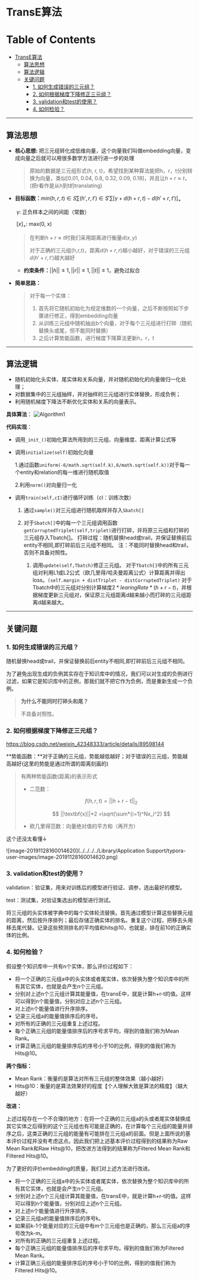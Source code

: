 # TransE算法

Table of Contents
=================

   * [TransE算法](#transe算法)
      * [算法思想](#算法思想)
      * [算法逻辑](#算法逻辑)
      * [关键问题](#关键问题)
         * [1. 如何生成错误的三元组？](#1-如何生成错误的三元组)
         * [2. 如何根据梯度下降修正三元组？](#2-如何根据梯度下降修正三元组)
         * [3. validation和test的使用？](#3-validation和test的使用)
         * [4. 如何检验？](#4-如何检验)

------

## 算法思想

- **核心思想:** 把三元组转化成低维向量，这个向量我们叫做embedding向量，变成向量之后就可以用很多数学方法进行进一步的处理

  >  原始的数据是三元组形式(h, r, t)，希望找到某种算法能把h，r，t分别转换为向量，类似[0.01, 0.04, 0.8, 0.32, 0.09, 0.18]，并且让$h+r \approx t$，(把r看作是从h到t的translating)

  

- **目标函数：**$min(h,r,t) \in S\sum(h',r,t') \in S'\sum[\gamma + d(h+r,t) - d(h' + r, t')]_+$

  ​				$\gamma$: 正负样本之间的间距（常数）

  ​				$[x]_+$: max(0, x)

  > 在判断$h+r \approx t$时我们采用距离进行衡量$d(x,y)$
  >
  > 对于正确的三元组(h,r,t)，距离$d(h+r,r)$越小越好，对于错误的三元组$d(h'+r,t')$越大越好

  

  - **约束条件：**$||h||≤1,||r||≤1,||t||≤1$，避免过拟合

- **简单思路：**

  >  对于每一个实体：
  >
  > 1. 首先将它随机初始化为规定维数的一个向量，之后不断按照如下步骤进行修正，得到embedding向量
  > 2. 从训练三元组中随机抽出b个向量，对于每个三元组进行打碎（随机替换头或尾，但不能同时替换）
  > 3. 之后计算势能函数，进行梯度下降算法更新h，r，t

------

## 算法逻辑

- 随机初始化头实体、尾实体和关系向量，并对随机初始化的向量做归一化处理；
- 对数据集中的三元组抽样，并对抽样的三元组进行实体替换，形成负例；
- 利用随机梯度下降法不断优化实体和关系的向量表示。

**具体算法**：
![Algorithm1](https://note.youdao.com/yws/public/resource/7d0b21f628276bbf894e465b25bb8c10/xmlnote/D003C796AAD24A1DB8295BD8EBF8B2EB/3695)

**代码实现**：

- 调用`_init_()`初始化算法所用到的三元组、向量维度、距离计算公式等


- 调用`initialize(self)`初始化向量

  1.通过函数`uniform(-6/math.sqrt(self.k),6/math.sqrt(self.k))`对于每一个entity和relation的每一维进行随机取值
    
    2.利用`norm()`对向量归一化
    
- 调用`train(self,cI)`进行循环训练（cI：训练次数）

    1. 通过`sample()`对三元组进行随机取样并存入`Sbatch[]`

    2. 对于`Sbatch[]`中的每一个三元组调用函数`getCorruptedTriplet(self,triplet)`进行打碎，并将原三元组和打碎的三元组存入Tbatch[]。
         打碎过程：随机替换head或trail，并保证替换前后entity不相同,即打碎前后三元组不相同。
         注：不能同时替换head和trail，否则不具备对照性。
       1. 调用`update(self,Tbatch)`修正三元组。
            对于`Tbatch[]`中的所有三元组对利用L1或L2公式（欧几里得/哈夫曼距离公式）计算距离并得出loss。`(self.margin + distTriplet - distCorruptedTriplet)`
            对于Tbatch中的三元组对分别计算梯度$2*learingRate*(h+r-t)$，并根据梯度更新三元组对，保证原三元组距离d越来越小而打碎的三元组距离d越来越大。

------

## 关键问题

### 1. 如何生成错误的三元组？

 随机替换head或trail，并保证替换前后entity不相同,即打碎前后三元组不相同。

为了避免出现生成的负例其实存在于知识库中的情况，我们可以对生成的负例进行过滤，如果它是知识库中的正例，那我们就不把它作为负例，而是重新生成一个负例。

> **为什么不能同时打碎头和尾？**
>
> 不具备对照性。

### 2. 如何根据梯度下降修正三元组？

https://blog.csdn.net/weixin_42348333/article/details/89598144

**势能函数：**对于正确的三元组，势能越低越好；对于错误的三元组，势能越高越好(这里的势能是通过所谓的距离刻画的)

>  有两种势能函数(距离)的表示形式
>
> - 二范数：
>
>   $$ f(h,r,t) = ||h+r-t||_2 $$
>
>   $$ ||\textbf{x}||*2 =\sqrt{\sum*{i=1}^Nx_i^2} $$
>
> - 欧几里得范数：向量绝对值的平方和（再开方）

这个还没太看懂$\downarrow$

![image-20191128160014620](../../../../Library/Application Support/typora-user-images/image-20191128160014620.png)

### 3. validation和test的使用？

validation：验证集，用来对训练后的模型进行验证、调参，选出最好的模型。

test：测试集，对验证集选出的模型进行测试。

将三元组的头实体被字典中的每个实体轮流替换。首先通过模型计算这些替换元组的距离，然后按升序排列；最后存储正确实体的排名。重复这个过程，把移去头用移去尾代替。记录这些预测排名的平均值和hits@10，也就是，排在前10的正确实体的比例。

### 4. 如何检验？

假设整个知识库中一共有n个实体，那么评价过程如下：

- 将一个正确的三元组a中的头实体或者尾实体，依次替换为整个知识库中的所有其它实体，也就是会产生n个三元组。
- 分别对上述n个三元组计算其能量值，在transE中，就是计算h+r-t的值。这样可以得到n个能量值，分别对应上述n个三元组。
- 对上述n个能量值进行升序排序。
- 记录三元组a的能量值排序后的序号。
- 对所有的正确的三元组重复上述过程。
- 每个正确三元组的能量值排序后的序号求平均，得到的值我们称为Mean Rank。
- 计算正确三元组的能量排序后的序号小于10的比例，得到的值我们称为Hits@10。

**两个指标：**

- Mean Rank：衡量的是算法对所有三元组的整体效果（越小越好）
- Hits@10：衡量的是算法效果好的程度【个人理解大致是算法的精度】（越大越好）

**改进：**

上述过程存在一个不合理的地方：在将一个正确的三元组a的头或者尾实体替换成其它实体之后得到的这个三元组也有可能是正确的，在计算每个三元组的能量并排序之后，这类正确的三元组的能量有可能排在三元组a的前面。但是上面所说的基本评价过程并没有考虑这点。因此我们把上述基本评价过程得到的结果称为Raw Mean Rank和Raw Hits@10，把改进方法得到的结果称为Filtered Mean Rank和Filtered Hits@10。

为了更好的评价embedding的质量，我们对上述方法进行改进。

- 将一个正确的三元组a中的头实体或者尾实体，依次替换为整个知识库中的所有其它实体，也就是会产生n个三元组。
- 分别对上述n个三元组计算其能量值，在transE中，就是计算h+r-t的值。这样可以得到n个能量值，分别对应上述n个三元组。
- 对上述n个能量值进行升序排序。
- 记录三元组a的能量值排序后的序号k。
- 如果前k-1个能量对应的三元组中有m个三元组也是正确的，那么三元组a的序号改为k-m。
- 对所有的正确的三元组重复上述过程。
- 每个正确三元组的能量值排序后的序号求平均，得到的值我们称为Filtered Mean Rank。
- 计算正确三元组的能量排序后的序号小于10的比例，得到的值我们称为Filtered Hits@10。
